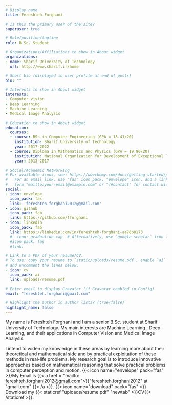 ```yaml
---
# Display name
title: Fereshteh Forghani

# Is this the primary user of the site?
superuser: true

# Role/position/tagline
role: B.Sc. Student

# Organizations/Affiliations to show in About widget
organizations:
- name: Sharif University of Technology
  url: http://www.sharif.ir/home

# Short bio (displayed in user profile at end of posts)
bio: ""

# Interests to show in About widget
interests:
- Computer vision
- Deep Learning
- Machine Learning
- Medical Image Analysis

# Education to show in About widget
education:
  courses:
  - course: BSc in Computer Engineering (GPA = 18.41/20)
    institution: Sharif University of Technology
    year: 2017-2022
  - course: Diploma in Mathematics and Physics (GPA = 19.90/20)
    institution: National Organization for Development of Exceptional Talents (NODET),Farzanegan High School
    year: 2013-2017

# Social/Academic Networking
# For available icons, see: https://wowchemy.com/docs/getting-started/page-builder/#icons
#   For an email link, use "fas" icon pack, "envelope" icon, and a link in the
#   form "mailto:your-email@example.com" or "/#contact" for contact widget.
social:
- icon: envelope
  icon_pack: fas
  link: 'fereshteh.forghani2012@gmail.com'
- icon: github
  icon_pack: fab
  link: https://github.com/fforghani
- icon: linkedin
  icon_pack: fab
  link: https://linkedin.com/in/fereshteh-forghani-aa76b8173
  #- icon: graduation-cap  # Alternatively, use `google-scholar` icon from `ai` icon pack
  #icon_pack: fas
  #link: 

# Link to a PDF of your resume/CV.
# To use: copy your resume to `static/uploads/resume.pdf`, enable `ai` icons in `params.toml`, 
# and uncomment the lines below.
- icon: cv
  icon_pack: ai
  link: uploads/resume.pdf

# Enter email to display Gravatar (if Gravatar enabled in Config)
email: "fereshteh.forghani@gmail.com"

# Highlight the author in author lists? (true/false)
highlight_name: false
---
```


My name is Fereshteh Forghani and I am a senior B.Sc. student at Sharif University of Technology. My main interests are Machine Learning , Deep Learning, and their applications in Computer Vision and Medical Image Analysis. 

I intend to widen my knowledge in these areas by learning more about their theoretical and mathematical side and by practical exploitation of these methods in real-life problems. My research goal is to introduce innovative approaches based on mathematical reasoning that solve practical problems in computer perception and motion.
{{< icon name="envelope" pack="fas" >}}My Email is {{< a href = "mailto: fereshteh.forghani2012@gmail.com">}}"fereshteh.forghani2012" at "gmail.com" {{< /a >}}.
{{< icon name="download" pack="fas" >}} Download my {{< staticref "uploads/resume.pdf" "newtab" >}}CV{{< /staticref >}}.

